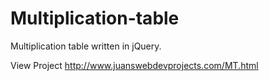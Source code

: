 # Multiplication-table
 Multiplication table written in jQuery.
 
 View Project http://www.juanswebdevprojects.com/MT.html
